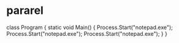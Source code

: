 # pararel
class Program
{
    static void Main()
    {
        Process.Start("notepad.exe");
        Process.Start("notepad.exe");
        Process.Start("notepad.exe");
    }
}
